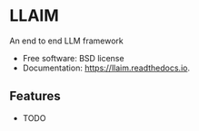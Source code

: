 # LLAIM

An end to end LLM framework

-   Free software: BSD license
-   Documentation: https://llaim.readthedocs.io.

## Features

-   TODO
